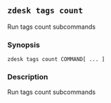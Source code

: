 ## `zdesk tags count`

Run tags count subcommands

### Synopsis

    zdesk tags count COMMAND[ ... ]

### Description

Run tags count subcommands

